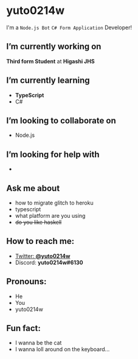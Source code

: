 # yuto0214w
I'm a `Node.js Bot` `C# Form Application` Developer!
## **I’m currently working on**
**Third form Student** at **Higashi JHS**
## **I’m currently learning**
- **TypeScript**
- C#
## **I’m looking to collaborate on**
- Node.js
## **I’m looking for help with**
- 
## **Ask me about**
- how to migrate glitch to heroku
- typescript
- what platform are you using
- ~~do you like haskell~~
## **How to reach me:**
- [Twitter: **@yuto0214w**](https://twitter.com/yuto0214w)
- Discord: **yuto0214w#6130**
## **Pronouns:**
- He
- You
- yuto0214w
## **Fun fact:**
- I wanna be the cat
- I wanna loll around on the keyboard...
